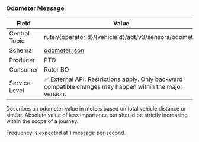 ### Odometer Message
| Field         | Value                                                                                                     |
|---------------|-----------------------------------------------------------------------------------------------------------|
| Central Topic | ruter/{operatorId}/{vehicleId}/adt/v3/sensors/odometer                                                    |
| Schema        | [ odometer.json ](json-schemas/sensors/odometer/odometer.json)                                            |
| Producer      | PTO                                                                                                       |
| Consumer      | Ruter BO                                                                                                  |
| Service Level | ✅ External API. Restrictions apply. Only backward compatible changes may happen within the major version. | 

Describes an odometer value in meters based on total vehicle distance or similar. Absolute value of less importance but
should be strictly increasing within the scope of a journey.

Frequency is expected at 1 message per second.
